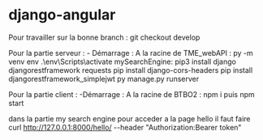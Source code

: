 # django-angular


Pour travailler sur la bonne branch : git checkout develop


Pour la partie serveur :
    - Démarrage : A la racine de TME_webAPI : py -m venv env 
                                             .\env\Scripts\activate
                  mySearchEngine: pip3 install django djangorestframework requests
                                  pip install django-cors-headers
                                  pip install djangorestframework_simplejwt
                                  py manage.py runserver


Pour la partie client : 
    -Démarrage : A la racine de BTBO2 : npm i puis npm start

dans la partie my search engine pour acceder a la page hello il faut faire curl http://127.0.0.1:8000/hello/ --header "Authorization:Bearer token"
